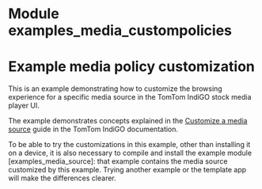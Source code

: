 # Module examples_media_custompolicies

# Example media policy customization

This is an example demonstrating how to customize the browsing experience for a specific media
source in the TomTom IndiGO stock media player UI.

The example demonstrates concepts explained in the
[Customize a media source](https://developer.tomtom.com/tomtom-indigo/documentation/tutorials-and-examples/media/customize-a-media-source)
guide in the TomTom IndiGO documentation.

To be able to try the customizations in this example, other than installing it on a device, it is
also necessary to compile and install the example module [examples_media_source]: that example
contains the media source customized by this example. Trying another example or the template app
will make the differences clearer.
